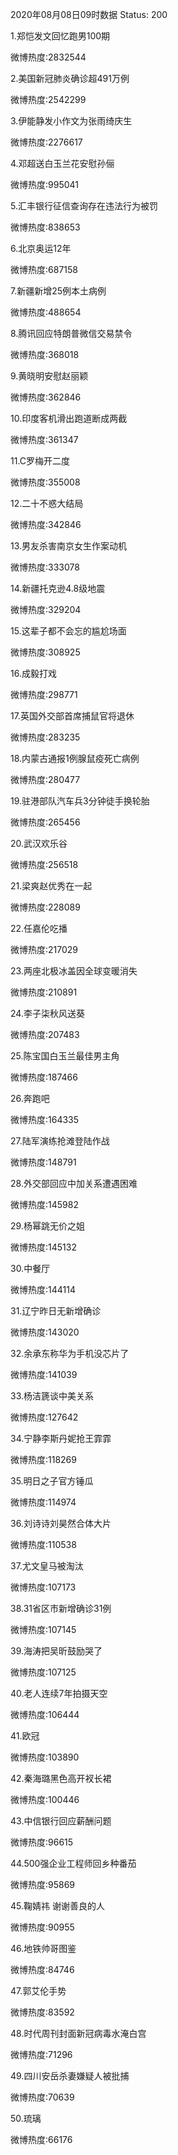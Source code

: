2020年08月08日09时数据
Status: 200

1.郑恺发文回忆跑男100期

微博热度:2832544

2.美国新冠肺炎确诊超491万例

微博热度:2542299

3.伊能静发小作文为张雨绮庆生

微博热度:2276617

4.邓超送白玉兰花安慰孙俪

微博热度:995041

5.汇丰银行征信查询存在违法行为被罚

微博热度:838653

6.北京奥运12年

微博热度:687158

7.新疆新增25例本土病例

微博热度:488654

8.腾讯回应特朗普微信交易禁令

微博热度:368018

9.黄晓明安慰赵丽颖

微博热度:362846

10.印度客机滑出跑道断成两截

微博热度:361347

11.C罗梅开二度

微博热度:355008

12.二十不惑大结局

微博热度:342846

13.男友杀害南京女生作案动机

微博热度:333078

14.新疆托克逊4.8级地震

微博热度:329204

15.这辈子都不会忘的尴尬场面

微博热度:308925

16.成毅打戏

微博热度:298771

17.英国外交部首席捕鼠官将退休

微博热度:283235

18.内蒙古通报1例腺鼠疫死亡病例

微博热度:280477

19.驻港部队汽车兵3分钟徒手换轮胎

微博热度:265456

20.武汉欢乐谷

微博热度:256518

21.梁爽赵优秀在一起

微博热度:228089

22.任嘉伦吃播

微博热度:217029

23.两座北极冰盖因全球变暖消失

微博热度:210891

24.李子柒秋风送葵

微博热度:207483

25.陈宝国白玉兰最佳男主角

微博热度:187466

26.奔跑吧

微博热度:164335

27.陆军演练抢滩登陆作战

微博热度:148791

28.外交部回应中加关系遭遇困难

微博热度:145982

29.杨幂跳无价之姐

微博热度:145132

30.中餐厅

微博热度:144114

31.辽宁昨日无新增确诊

微博热度:143020

32.余承东称华为手机没芯片了

微博热度:141039

33.杨洁篪谈中美关系

微博热度:127642

34.宁静李斯丹妮抢王霏霏

微博热度:118269

35.明日之子官方锤瓜

微博热度:114974

36.刘诗诗刘昊然合体大片

微博热度:110538

37.尤文皇马被淘汰

微博热度:107173

38.31省区市新增确诊31例

微博热度:107145

39.海涛把吴昕鼓励哭了

微博热度:107125

40.老人连续7年拍摄天空

微博热度:106444

41.欧冠

微博热度:103890

42.秦海璐黑色高开衩长裙

微博热度:100446

43.中信银行回应薪酬问题

微博热度:96615

44.500强企业工程师回乡种番茄

微博热度:95869

45.鞠婧祎 谢谢善良的人

微博热度:90955

46.地铁帅哥图鉴

微博热度:84746

47.郭艾伦手势

微博热度:83592

48.时代周刊封面新冠病毒水淹白宫

微博热度:71296

49.四川安岳杀妻嫌疑人被批捕

微博热度:70639

50.琉璃

微博热度:66176

